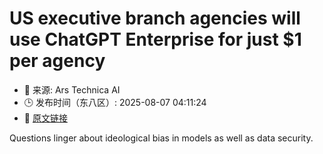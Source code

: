 # US executive branch agencies will use ChatGPT Enterprise for just $1 per agency
- 📅 来源: Ars Technica AI
- 🕒 发布时间（东八区）: 2025-08-07 04:11:24
- 🔗 [原文链接](https://arstechnica.com/ai/2025/08/openai-announces-deal-to-offer-chatgpt-to-us-executive-branch-at-almost-no-cost/)

Questions linger about ideological bias in models as well as data security.